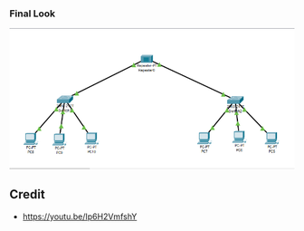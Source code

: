 ### Final Look
![lan-switch-screenshot](https://github.com/SalmaKHD/UopeopleProjects/blob/main/networking/lan-with-repeater/final-result.PNG?raw=true)
## Credit
- https://youtu.be/Ip6H2VmfshY
